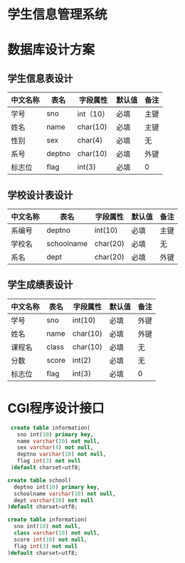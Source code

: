 # 学生信息管理系统

# 数据库设计方案
## 学生信息表设计

| 中文名称 | 表名 | 字段属性 | 默认值 | 备注 |
|---------|------|--------|-------|------|
| 学号 | sno | int（10）| 必填 | 主键 |
| 姓名 | name | char(10)| 必填 | 主键 |
| 性别 | sex | char(4) | 必填 | 无 |
| 系号 | deptno | char(10) | 必填 | 外键 |
| 标志位 | flag | int(3) | 必填 | 0 |

## 学校设计表设计
| 中文名称 | 表名 | 字段属性 | 默认值 | 备注 |
|---------|-----|---------|-------|------|
| 系编号 | deptno | int(10) | 必填 | 主键 |
| 学校名 | schoolname | char(20) | 必填 | 无 |
| 系名 | dept | char(20) | 必填 | 外键 |

## 学生成绩表设计
| 中文名称 | 表名 | 字段属性 | 默认值 | 备注 |
|---------|-----|---------|-------|------|
| 学号 | sno | int(10) | 必填 | 外键 |
| 姓名 | name | char(10) | 必填 | 外键 |
| 课程名 | class | char(10) | 必填 | 无 |
| 分数 | score | int(2) | 必填 | 无 |
| 标志位 | flag | int(3) | 必填 | 0 |
# CGI程序设计接口
```sql
 create table information(
   sno int(10) primary key,
   name varchar(10) not null,
   sex varchar(4) not null,
   deptno varchar(10) not null,
   flag int(3) not null
 )default charset=utf8;
 ```
 
 ```sql
 create table school(
   deptno int(10) primary key,
   schoolname varchar(10) not null,
   dept varchar(10) not null
 )default charset=utf8;
 ```
 
 ```sql
 create table information(
   sno int(10) not null,
   class varchar(10) not null,
   score int(10) not null,
   flag int(3) not null
 )default charset=utf8;
 ```
